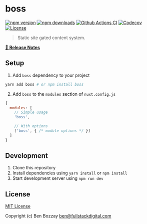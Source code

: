 # boss

[![npm version][npm-version-src]][npm-version-href]
[![npm downloads][npm-downloads-src]][npm-downloads-href]
[![Github Actions CI][github-actions-ci-src]][github-actions-ci-href]
[![Codecov][codecov-src]][codecov-href]
[![License][license-src]][license-href]

> Static site gated content system.

[📖 **Release Notes**](./CHANGELOG.md)

## Setup

1. Add `boss` dependency to your project

```bash
yarn add boss # or npm install boss
```

2. Add `boss` to the `modules` section of `nuxt.config.js`

```js
{
  modules: [
    // Simple usage
    'boss',

    // With options
    ['boss', { /* module options */ }]
  ]
}
```

## Development

1. Clone this repository
2. Install dependencies using `yarn install` or `npm install`
3. Start development server using `npm run dev`

## License

[MIT License](./LICENSE)

Copyright (c) Ben Bozzay <ben@fullstackdigital.com>

<!-- Badges -->
[npm-version-src]: https://img.shields.io/npm/v/boss/latest.svg
[npm-version-href]: https://npmjs.com/package/boss

[npm-downloads-src]: https://img.shields.io/npm/dt/boss.svg
[npm-downloads-href]: https://npmjs.com/package/boss

[github-actions-ci-src]: https://github.com/bbozzay/nuxt-boss/workflows/ci/badge.svg
[github-actions-ci-href]: https://github.com/bbozzay/nuxt-boss/actions?query=workflow%3Aci

[codecov-src]: https://img.shields.io/codecov/c/github/bbozzay/nuxt-boss.svg
[codecov-href]: https://codecov.io/gh/bbozzay/nuxt-boss

[license-src]: https://img.shields.io/npm/l/boss.svg
[license-href]: https://npmjs.com/package/boss
